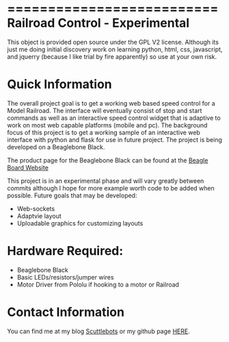 ==========================
Railroad Control - Experimental
==========================
This object is provided open source under the GPL V2 license. Although its just me doing initial discovery work on learning python, html, css, javascript, and jquerry (because I like trial by fire apparently) so use at your own risk.

Quick Information
===================
The overall project goal is to get a working web based speed control for a Model Railroad. The interface will eventually consist of stop and start commands as well as an interactive speed control widget that is adaptive to work on most web capable platforms (mobile and pc). The background focus of this project is to get a working sample of an interactive web interface with python and flask for use in future project. The project is being developed on a Beaglebone Black.

The product page for the Beaglebone Black can be found at the <a href="http://beagleboard.org/black">Beagle Board Website</a>

This project is in an experimental phase and will vary greatly between commits although I hope for more example worth code to be added when possible. 
Future goals that may be developed:
*   Web-sockets
*   Adaptvie layout
*   Uploadable graphics for customizing layouts

Hardware Required:
===================

*   Beaglebone Black
*   Basic LEDs/resistors/jumper wires
*	Motor Driver from Pololu if hooking to a motor or Railroad

Contact Information
===================
You can find me at my blog <a href="http://scuttlebots.com">Scuttlebots</a> or my github page <a href="https://github.com/IkeHayes">HERE</a>.





